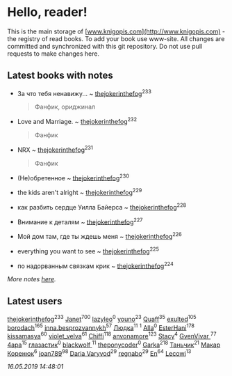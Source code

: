 # Hello, reader!
This is the main storage of [www.knigopis.com](http://www.knigopis.com) - the registry of read books.
To add your book use www-site. All changes are committed and synchronized with this git repository.
Do not use pull requests to make changes here.


## Latest books with notes
* За что тебя ненавижу... ~ [thejokerinthefog](users/317/317244423-vkontakte)<sup>233</sup>
    > Фанфик, ориджинал

* Love and Marriage. ~ [thejokerinthefog](users/317/317244423-vkontakte)<sup>232</sup>
    > Фанфик

* NRX ~ [thejokerinthefog](users/317/317244423-vkontakte)<sup>231</sup>
    > Фанфик

* (Не)обретенное ~ [thejokerinthefog](users/317/317244423-vkontakte)<sup>230</sup>

* the kids aren't alright ~ [thejokerinthefog](users/317/317244423-vkontakte)<sup>229</sup>

* как разбить сердце Уилла Байерса ~ [thejokerinthefog](users/317/317244423-vkontakte)<sup>228</sup>

* Внимание к деталям ~ [thejokerinthefog](users/317/317244423-vkontakte)<sup>227</sup>

* Мой дом там, где ты ждешь меня ~ [thejokerinthefog](users/317/317244423-vkontakte)<sup>226</sup>

* everything you want to see ~ [thejokerinthefog](users/317/317244423-vkontakte)<sup>225</sup>

* по надорванным связкам крик ~ [thejokerinthefog](users/317/317244423-vkontakte)<sup>224</sup>


_More notes [here](latest_books_with_notes.md)._


## Latest users
[thejokerinthefog](users/317/317244423-vkontakte)<sup>233</sup> 
[Janet](users/108/108113656204404967440-google)<sup>700</sup> 
[lazyleo](users/116/116845519572391639637-google)<sup>0</sup> 
[youno](users/302/302928912-vkontakte)<sup>23</sup> 
[Quaff](users/122/12267158-vkontakte)<sup>35</sup> 
[exulted](users/100/100599204551896265722-google)<sup>105</sup> 
[borodach](users/157/15706320-vkontakte)<sup>165</sup> 
[inna.besprozvannykh](users/733/73323849-yandex)<sup>57</sup> 
[Людка](users/111/111038749-vkontakte)<sup>11</sup> 
[](users/114/114792281744850455512-google)<sup>1</sup> 
[Alla](users/103/103352250712959229257-google)<sup>0</sup> 
[EsterHani](users/305/30558181-vkontakte)<sup>178</sup> 
[kissamasya](users/684/68439978-vkontakte)<sup>60</sup> 
[violet_velva](users/116/116961712580551399099-google)<sup>61</sup> 
[Chiffi](users/105/105831994080785626680-google)<sup>118</sup> 
[anvonamore](users/595/5957175-vkontakte)<sup>123</sup> 
[Stacy](users/309/30902475-vkontakte)<sup>4</sup> 
[GvenVivar ](users/158/158266434925901-facebook)<sup>77</sup> 
[4apa](users/117/117392596378069249667-google)<sup>15</sup> 
[глазастик](users/115/115257673890455357280-google)<sup>0</sup> 
[blackwolf ](users/236/236639644-vkontakte)<sup>11</sup> 
[theponycoder](users/195/195144442-vkontakte)<sup>0</sup> 
[Garka](users/115/115753719718250012620-google)<sup>218</sup> 
[Таньчик](users/209/2096581563762610-facebook)<sup>21</sup> 
[Макар Коренюк](users/126/126368737-vkontakte)<sup>6</sup> 
[joan789](users/240/2401650-vkontakte)<sup>98</sup> 
[Daria Varyvod](users/829/829893410524253-facebook)<sup>29</sup> 
[regnabo](users/870/870059322-yandex)<sup>29</sup> 
[En](users/333/333646551-vkontakte)<sup>64</sup> 
[Lecowi](users/521/521873425-vkontakte)<sup>13</sup> 


_16.05.2019 14:48:01_
